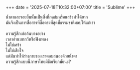 +++
date = '2025-07-18T10:32:00+07:00'
title = 'Sublime'
+++

น้ำตาและรอยยิ้มนั้นเป็นสิ่งที่กดข่มหรือแสร้งทำได้ยาก\
มันจึงเป็นการสื่อสารที่ซื่อตรงที่สุดที่ธรรมชาติมอบให้แก่เรา\
\
ความรู้สึกเอ่อล้นบางอย่าง\
เวลาอ่านบทกวีหรือฟังเพลง\
ไม่ใช่เศร้า\
ไม่ใช่เสียใจ\
แต่มันทำให้ร่างกายของเราตอบสนองด้วยน้ำตา\
ความรู้สึกแบบนี้ภาษาไทยมีชื่อเรียกมั้ยนะ?